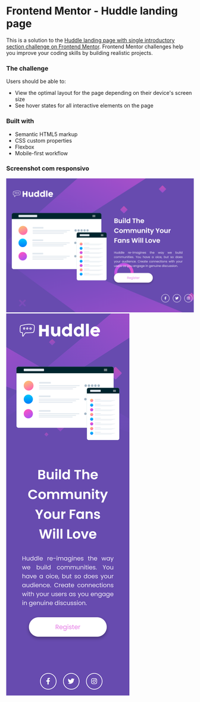 # Frontend Mentor - Huddle landing page 

This is a solution to the [Huddle landing page with single introductory section challenge on Frontend Mentor](https://www.frontendmentor.io/challenges/huddle-landing-page-with-a-single-introductory-section-B_2Wvxgi0). 
Frontend Mentor challenges help you improve your coding skills by building realistic projects.

### The challenge

Users should be able to:

- View the optimal layout for the page depending on their device's screen size
- See hover states for all interactive elements on the page

### Built with

- Semantic HTML5 markup
- CSS custom properties
- Flexbox
- Mobile-first workflow

### Screenshot com responsivo

![](https://github.com/TalitaSalless/huddle-landing-page/blob/main/src/images/talitasalless.github.io_huddle-landing-page_.png)
![](https://github.com/TalitaSalless/huddle-landing-page/blob/main/src/images/talitasalless.github.io_huddle-landing-page_(iPhone%20SE).png)
